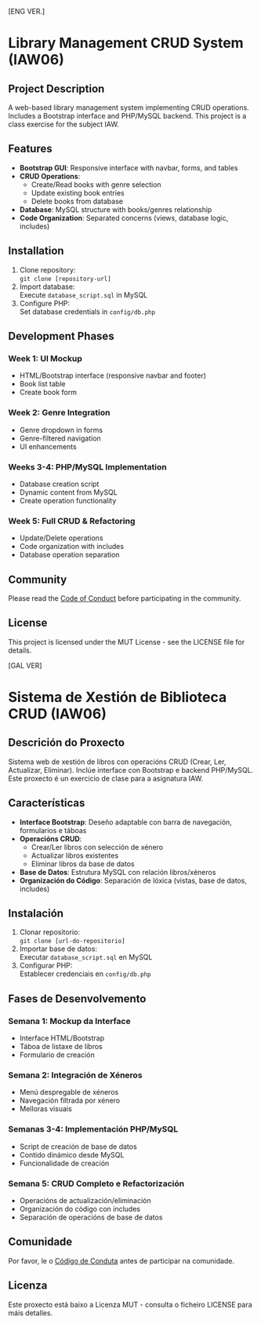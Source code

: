 [ENG VER.]
# Library Management CRUD System (IAW06)

## Project Description  
A web-based library management system implementing CRUD operations. Includes a Bootstrap interface and PHP/MySQL backend. This project is a class exercise for the subject IAW.

## Features  
- **Bootstrap GUI**: Responsive interface with navbar, forms, and tables  
- **CRUD Operations**:  
  - Create/Read books with genre selection  
  - Update existing book entries  
  - Delete books from database  
- **Database**: MySQL structure with books/genres relationship  
- **Code Organization**: Separated concerns (views, database logic, includes)

## Installation  
1. Clone repository:  
   `git clone [repository-url]`  
2. Import database:  
   Execute `database_script.sql` in MySQL  
3. Configure PHP:  
   Set database credentials in `config/db.php`  

## Development Phases  
### Week 1: UI Mockup  
- HTML/Bootstrap interface (responsive navbar and footer)
- Book list table  
- Create book form  

### Week 2: Genre Integration  
- Genre dropdown in forms  
- Genre-filtered navigation  
- UI enhancements  

### Weeks 3-4: PHP/MySQL Implementation  
- Database creation script  
- Dynamic content from MySQL  
- Create operation functionality  

### Week 5: Full CRUD & Refactoring  
- Update/Delete operations  
- Code organization with includes  
- Database operation separation  

## Community
Please read the [Code of Conduct](CODE_OF_CONDUCT.md) before participating in the community.

## License  
This project is licensed under the MUT License - see the LICENSE file for details.



[GAL VER]
# Sistema de Xestión de Biblioteca CRUD (IAW06)

## Descrición do Proxecto  
Sistema web de xestión de libros con operacións CRUD (Crear, Ler, Actualizar, Eliminar). Inclúe interface con Bootstrap e backend PHP/MySQL. Este proxecto é un exercicio de clase para a asignatura IAW.

## Características  
- **Interface Bootstrap**: Deseño adaptable con barra de navegación, formularios e táboas  
- **Operacións CRUD**:  
  - Crear/Ler libros con selección de xénero  
  - Actualizar libros existentes  
  - Eliminar libros da base de datos  
- **Base de Datos**: Estrutura MySQL con relación libros/xéneros  
- **Organización do Código**: Separación de lóxica (vistas, base de datos, includes)

## Instalación  
1. Clonar repositorio:  
   `git clone [url-do-repositorio]`  
2. Importar base de datos:  
   Executar `database_script.sql` en MySQL  
3. Configurar PHP:  
   Establecer credenciais en `config/db.php`  

## Fases de Desenvolvemento  
### Semana 1: Mockup da Interface  
- Interface HTML/Bootstrap  
- Táboa de listaxe de libros  
- Formulario de creación  

### Semana 2: Integración de Xéneros  
- Menú despregable de xéneros  
- Navegación filtrada por xénero  
- Melloras visuais  

### Semanas 3-4: Implementación PHP/MySQL  
- Script de creación de base de datos  
- Contido dinámico desde MySQL  
- Funcionalidade de creación  

### Semana 5: CRUD Completo e Refactorización  
- Operacións de actualización/eliminación  
- Organización do código con includes  
- Separación de operacións de base de datos  

## Comunidade  
Por favor, le o [Código de Conduta](CODE_OF_CONDUCT.md) antes de participar na comunidade.  

## Licenza  
Este proxecto está baixo a Licenza MUT - consulta o ficheiro LICENSE para máis detalles.
